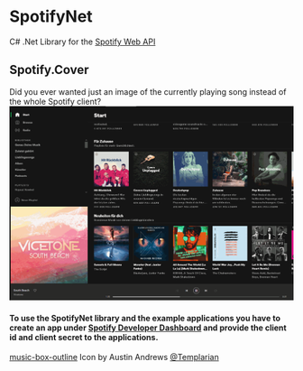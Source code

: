 # SpotifyNet
C# .Net Library for the [Spotify Web API](https://developer.spotify.com/documentation/web-api/)

## Spotify.Cover
Did you ever wanted just an image of the currently playing song instead of the whole Spotify client?
![](https://github.com/TheBlubb14/SpotifyNet/blob/master/media/SpotifyCover-recording.gif)

#### To use the SpotifyNet library and the example applications you have to create an app under [Spotify Developer Dashboard](https://developer.spotify.com/dashboard/applications) and provide the client id and client secret to the applications.
[music-box-outline](https://materialdesignicons.com/icon/music-box-outline) Icon by Austin Andrews [@Templarian](https://twitter.com/Templarian)

